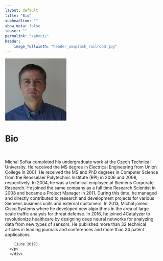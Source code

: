 ```yaml
---
layout: default
title: "Bio"
subheadline: ""
show_meta: false
teaser: ""
permalink: "/about/"
header:
    image_fullwidth: "header_unsplash_railroad.jpg"
---
```

<div class="container t30">
  <div class="row">
    <div class="col-md-3">
      <img class="cust-padd" src="/images/michal_sofka_small.jpg">
    </div>
      <div class="col-md-8">
        <h1 class="">Bio</h1>
        <br>
        <p>Michal Sofka completed his undergraduate work at the Czech Technical University. He received the MS degree in Electrical Engineering from Union College in 2001. He received the MS and PhD degrees in Computer Science from the Rensselaer Polytechnic Institute (RPI) in 2006 and 2008, respectively. In 2004, he was a technical employee at Siemens Corporate Research. He joined the same company as a full time Research Scientist in 2008 and became a Project Manager in 2011. During this time, he managed and directly contributed to research and development projects for various Siemens business units and external customers. In 2013, Michal joined Cisco Systems where he developed new algorithms in the area of large scale traffic analysis for threat defense. In 2016, he joined 4Catalyzer to revolutionize healthcare by designing deep neural networks for analyzing data from new types of sensors. He published more than 32 technical articles in leading journals and conferences and more than 24 patent applications.

        (June 2017)
      </p>
      </div>
  </div>
</div>
